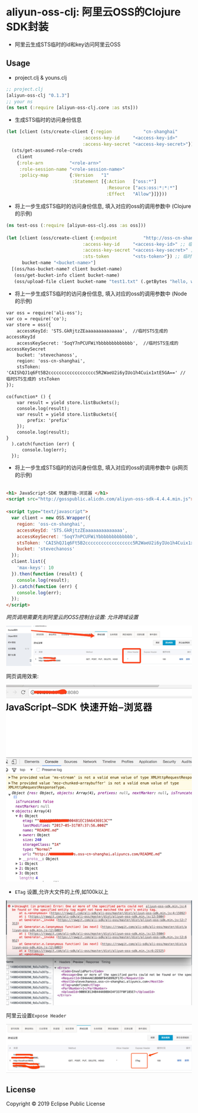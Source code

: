 # aliyun-oss-clj: 阿里云OSS的Clojure SDK封装

* 阿里云生成STS临时的id和key访问阿里云OSS

## Usage

* project.clj & youns.clj
```clojure
;; project.clj
[aliyun-oss-clj "0.1.3"]
;; your ns
(ns test (:require [aliyun-oss-clj.core :as sts]))
```
* 生成STS临时的访问身份信息 
```clojure
(let [client (sts/create-client {:region            "cn-shanghai"
                             :access-key-id     "<access-key-id>"
                             :access-key-secret "<access-key-secret>"})]
  (sts/get-assumed-role-creds
    client
    {:role-arn          "<role-arn>"
     :role-session-name "<role-session-name>"
     :policy-map        {:Version   "1"
                         :Statement [{:Action   ["oss:*"]
                                      :Resource ["acs:oss:*:*:*"]
                                      :Effect   "Allow"}]}}))
```
* 将上一步生成STS临时的访问身份信息, 填入对应的oss的调用参数中 (Clojure的示例)

```clojure
(ns test-oss (:require [aliyun-oss-clj.oss :as oss]))

(let [client (oss/create-client {:endpoint          "http://oss-cn-shanghai.aliyuncs.com"
                             :access-key-id     "<access-key-id>" ;; 临时的sts生成的id
                             :access-key-secret "<access-key-secret>" ;; 临时的sts生成的key
                             :sts-token         "<sts-token>"}) ;; 临时的sts生成的token
      bucket-name "<bucket-name>"]
  [(oss/has-bucket-name? client bucket-name)
   (oss/get-bucket-info client bucket-name)
   (oss/upload-file client bucket-name "test1.txt" (.getBytes "hello, world"))])
```

* 将上一步生成STS临时的访问身份信息, 填入对应的oss的调用参数中 (Node的示例)

```node
var oss = require('ali-oss');
var co = require('co');
var store = oss({
    accessKeyId: 'STS.GkRjtzZEaaaaaaaaaaaaaa',  //临时STS生成的accessKeyId
    accessKeySecret: '5oqY7nPCUFWiYbbbbbbbbbbbbb',  //临时STS生成的accessKeySecret 
    bucket: 'stevechanoss',
    region: 'oss-cn-shanghai',
    stsToken: 'CAIShQJ1q6Ft5B2cccccccccccccccccc5R2WaeU2i6yIUo1h4Cuix1xtE5GA==' // 临时STS生成的 stsToken
});

co(function* () {
    var result = yield store.listBuckets();
    console.log(result);
    var result = yield store.listBuckets({
        prefix: 'prefix'
    });
    console.log(result);
}
  ).catch(function (err) {
      console.log(err);
  });

```
* 将上一步生成STS临时的访问身份信息, 填入对应的oss的调用参数中 (js网页的示例)

```html

<h1> JavaScript-SDK 快速开始-浏览器 </h1>
<script src="http://gosspublic.alicdn.com/aliyun-oss-sdk-4.4.4.min.js"></script>

<script type="text/javascript">
  var client = new OSS.Wrapper({
    region: 'oss-cn-shanghai',
    accessKeyId: 'STS.GkRjtzZEaaaaaaaaaaaaaa',
    accessKeySecret: '5oqY7nPCUFWiYbbbbbbbbbbbbb',
    stsToken: 'CAIShQJ1q6Ft5B2cccccccccccccccccc5R2WaeU2i6yIUo1h4Cuix1xtE5GA==',
    bucket: 'stevechanoss'
  });
  client.list({
    'max-keys': 10
  }).then(function (result) {
    console.log(result);
  }).catch(function (err) {
    console.log(err);
  });
</script>

```

*网页调用需要先到阿里云的OSS控制台设置: 允许跨域设置*

![](./js跨域设置.jpeg)

网页调用效果:

![](./js调用效果.jpeg)

* `ETag` 设置,允许大文件的上传,如100k以上

![](./ETag.jpeg)

阿里云设置`Expose Header`

![](./ali_etag.jpeg)

## License

Copyright © 2019 Eclipse Public License
